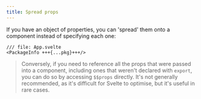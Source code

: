 ```yaml
---
title: Spread props
---
```


If you have an object of properties, you can 'spread' them onto a component instead of specifying each one:

```svelte
/// file: App.svelte
<PackageInfo +++{...pkg}+++/>
```

> Conversely, if you need to reference all the props that were passed into a component, including ones that weren't declared with `export`, you can do so by accessing `$$props` directly. It's not generally recommended, as it's difficult for Svelte to optimise, but it's useful in rare cases.
